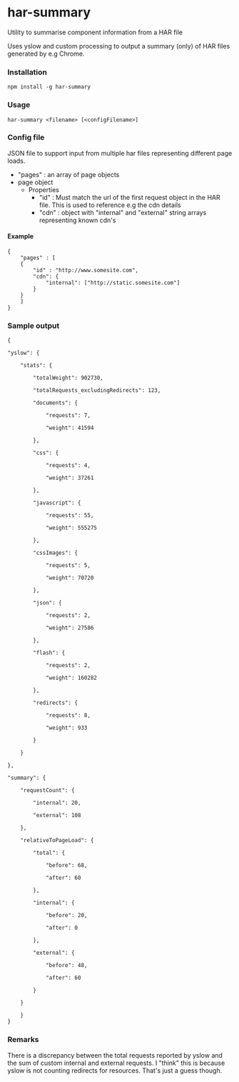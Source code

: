 har-summary
===========

Utility to summarise component information from a HAR file

Uses yslow and custom processing to output a summary (only) of HAR files generated by e.g Chrome.

### Installation

    npm install -g har-summary
    
### Usage 

    har-summary <filename> [<configFilename>]
    
### Config file

JSON file to support input from multiple har files representing different page loads.

* "pages" : an array of page objects
* page object
    * Properties
        * "id" : Must match the url of the first request object in the HAR file. This is used to reference e.g the cdn details
        * "cdn" : object with "internal" and "external" string arrays representing known cdn's

#### Example

    {
        "pages" : [
        {
            "id" : "http://www.somesite.com",
            "cdn": {
                "internal": ["http://static.somesite.com"]
            }
        }
        ]
    }
    
### Sample output


    {
    
    "yslow": {
    
        "stats": {
        
            "totalWeight": 902730,
            
            "totalRequests_excludingRedirects": 123,
            
            "documents": {
            
                "requests": 7,
                
                "weight": 41594
                
            },
            
            "css": {
            
                "requests": 4,
                
                "weight": 37261
                
            },
            
            "javascript": {
            
                "requests": 55,
                
                "weight": 555275
                
            },
            
            "cssImages": {
            
                "requests": 5,
                
                "weight": 70720
                
            },
            
            "json": {
            
                "requests": 2,
                
                "weight": 27586
                
            },
            
            "flash": {
            
                "requests": 2,
                
                "weight": 160282
                
            },
            
            "redirects": {
            
                "requests": 8,
                
                "weight": 933
                
            }
            
        }
        
    },
    
    "summary": {
    
        "requestCount": {
        
            "internal": 20,
            
            "external": 108
            
        },
        
        "relativeToPageLoad": {
        
            "total": {
            
                "before": 68,
                
                "after": 60
                
            },
            
            "internal": {
            
                "before": 20,
                
                "after": 0
                
            },
            
            "external": {
            
                "before": 48,
                
                "after": 60
                
            }
            
        }
        
        }
    }
    
### Remarks

There is a discrepancy between the total requests reported by yslow and the sum of custom internal and external requests.  I "think" this is because yslow is not counting redirects for resources.  That's just a guess though.